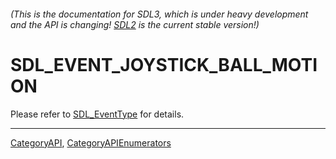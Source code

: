 ###### (This is the documentation for SDL3, which is under heavy development and the API is changing! [SDL2](https://wiki.libsdl.org/SDL2/) is the current stable version!)
# SDL_EVENT_JOYSTICK_BALL_MOTION

Please refer to [SDL_EventType](SDL_EventType) for details.

----
[CategoryAPI](CategoryAPI), [CategoryAPIEnumerators](CategoryAPIEnumerators)

